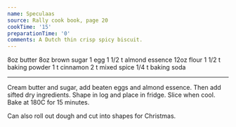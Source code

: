 ```yaml
---
name: Speculaas
source: Rally cook book, page 20
cookTime: '15'
preparationTime: '0'
comments: A Dutch thin crisp spicy biscuit.
---
```


8oz butter
8oz brown sugar
1 egg
1 1/2 t almond essence
12oz flour
1 1/2 t baking powder
1 t cinnamon
2 t mixed spice
1/4 t baking soda

---

Cream butter and sugar, add beaten eggs and almond essence.  Then add sifted dry ingredients.  Shape in log and place in fridge.  Slice when cool.  Bake at 180C for  15 minutes.

Can also roll out dough and cut into shapes for Christmas.

